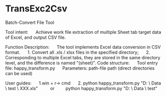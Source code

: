 # TransExc2Csv
Batch-Convert File Tool

Tool intent:
     Achieve work file extraction of multiple Sheet tab target data of Excel, and output CSV file.

Function Description:
     The tool implements Excel data conversion in CSV format.
     1. Convert all .xls / xlsx files in the specified directory;
     2. Corresponding to multiple Excel tabs, they are stored in the same directory level, and the difference is named "(sheet)".
Code structure:
     Tool entry file: happy_transform.py
     Parameters: path-file path (direct directories can be used)

User guides:
     1.win + r-> cmd
     2. python happy_transform.py "D: \ Data \ test \ XXX.xls"
         or
        python happy_transform.py "D: \ Data \ test"

